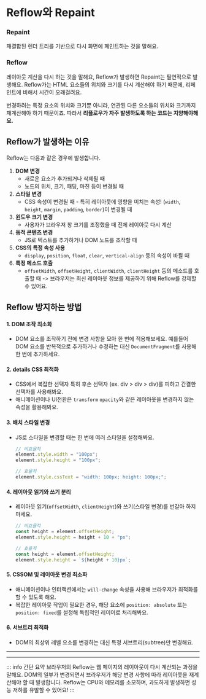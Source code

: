 # Reflow와 Repaint
### Repaint
재결합된 렌더 트리를 기반으로 다시 화면에 페인트하는 것을 말해요.

### Reflow
레이아웃 계산을 다시 하는 것을 말해요, Reflow가 발생하면 Repaint는 필연적으로 발생해요.
Reflow가는 HTML 요소들의 위치와 크기를 다시 계산해야 하기 때문에, 리페인트에 비해서 시간이 오래걸려요.

변경하려는 특정 요소의 위치와 크기뿐 아니라, 연관된 다른 요소들의 위치와 크기까지 재계산해야 하기 때문이죠. 따라서 **리플로우가 자주 발생하도록 하는 코드는 지양해야해요.**

## **Reflow가 발생하는 이유**

Reflow는 다음과 같은 경우에 발생합니다.

1. **DOM 변경**
    - 새로운 요소가 추가되거나 삭제될 때
    - 노드의 위치, 크기, 패딩, 마진 등이 변경될 때
2. **스타일 변경**
    - CSS 속성이 변경될 때 -
      특히 레이아웃에 영향을 미치는 속성! (`width`, `height`, `margin`, `padding`, `border`)이 변경될 때
3. **윈도우 크기 변경**
    - 사용자가 브라우저 창 크기를 조정했을 때 전체 레이아웃 다시 계산
4. **동적 콘텐츠 변경**
    - JS로 텍스트를 추가하거나 DOM 노드를 조작할 때
5. **CSS의 특정 속성 사용**
    - `display`, `position`, `float`, `clear`, `vertical-align` 등의 속성이 바뀔 때
6. **특정 메소드 호출**
    - `offsetWidth`, `offsetHeight`, `clientWidth`, `clientHeight` 등의 메소드를 호출할 때 -> 브라우저는 최신 레이아웃 정보를 제공하기 위해 Reflow를 강제할 수 있어요.

## **Reflow 방지하는 방법**

#### 1. DOM 조작 최소화
- DOM 요소를 조작하기 전에 변경 사항을 모아 한 번에 적용해보세요. 예를들어 DOM 요소를 반복적으로 추가하거나 수정하는 대신 `DocumentFragment`를 사용해 한 번에 추가하세요.
#### 2. details CSS 최적화
- CSS에서 복잡한 선택자 특히 후손 선택자 (ex. div > div > div)를 피하고 간결한 선택자를 사용해봐요.
- 애니메이션이나 UI전환은 `transform` `opacity`와 같은 레이아웃을 변경하지 않는 속성을 활용해봐요.

#### 3. 배치 스타일 변경
- JS로 스타일을 변경할 때는 한 번에 여러 스타일을 설정해봐요.
    
    ```jsx
    // 비효율적
    element.style.width = "100px";
    element.style.height = "100px";
    
    // 효율적
    element.style.cssText = "width: 100px; height: 100px;";
    
    ```
    

#### 4. 레이아웃 읽기와 쓰기 분리

- 레이아웃 읽기(`offsetWidth`, `clientHeight`)와 쓰기(스타일 변경)를 번갈아 하지 마세요.
    
    ```jsx
    // 비효율적
    const height = element.offsetHeight;
    element.style.height = height + 10 + "px";
    
    // 효율적
    const height = element.offsetHeight;
    element.style.height = `${height + 10}px`;
    
    ```
    
#### 5. CSSOM 및 레이아웃 변경 최소화

- 애니메이션이나 인터랙션에서는 `will-change` 속성을 사용해 브라우저가 최적화를 할 수 있도록 해요.
- 복잡한 레이아웃 작업이 필요한 경우, 해당 요소에 `position: absolute` 또는 `position: fixed`를 설정해 독립적인 레이어로 처리해봐요.

#### 6. 서브트리 최적화
- DOM의 최상위 레벨 요소를 변경하는 대신 특정 서브트리(subtree)만 변경해요.
---
---

::: info 간단 요약
브라우저의 Reflow는 웹 페이지의 레이아웃이 다시 계산되는 과정을 말해요. 
DOM의 일부가 변경되면서 브라우저가 해당 변경 사항에 따라 레이아웃을 재계산해야 할 때 발생합니다.
Reflow는 CPU와 메모리를 소모하며, 과도하게 발생하면 성능 저하를 유발할 수 있어요!
:::
